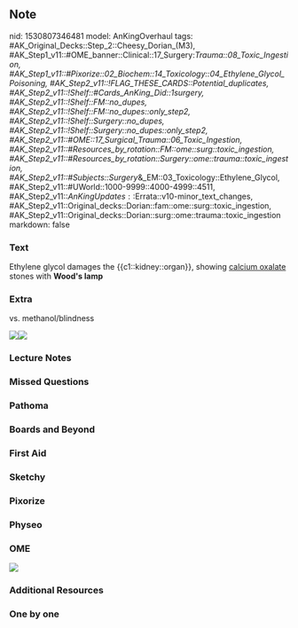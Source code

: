 ## Note
nid: 1530807346481
model: AnKingOverhaul
tags: #AK_Original_Decks::Step_2::Cheesy_Dorian_(M3), #AK_Step1_v11::#OME_banner::Clinical::17_Surgery:_Trauma::08_Toxic_Ingestion, #AK_Step1_v11::#Pixorize::02_Biochem::14_Toxicology::04_Ethylene_Glycol_Poisoning, #AK_Step2_v11::!FLAG_THESE_CARDS::Potential_duplicates, #AK_Step2_v11::!Shelf::#Cards_AnKing_Did::1surgery, #AK_Step2_v11::!Shelf::FM::no_dupes, #AK_Step2_v11::!Shelf::FM::no_dupes::only_step2, #AK_Step2_v11::!Shelf::Surgery::no_dupes, #AK_Step2_v11::!Shelf::Surgery::no_dupes::only_step2, #AK_Step2_v11::#OME::17_Surgical_Trauma::06_Toxic_Ingestion, #AK_Step2_v11::#Resources_by_rotation::FM::ome::surg::toxic_ingestion, #AK_Step2_v11::#Resources_by_rotation::Surgery::ome::trauma::toxic_ingestion, #AK_Step2_v11::#Subjects::Surgery_&_EM::03_Toxicology::Ethylene_Glycol, #AK_Step2_v11::#UWorld::1000-9999::4000-4999::4511, #AK_Step2_v11::$AnKingUpdates::$Errata::v10-minor_text_changes, #AK_Step2_v11::Original_decks::Dorian::fam::ome::surg::toxic_ingestion, #AK_Step2_v11::Original_decks::Dorian::surg::ome::trauma::toxic_ingestion
markdown: false

### Text
Ethylene glycol damages the {{c1::kidney::organ}}, showing
<u>calcium oxalate</u> stones with <b>Wood's lamp</b>

### Extra
vs. methanol/blindness
<div>
  <img src="paste-545980537634817%20(1).jpg"><i><img src=
  "this%20is%20amazing_1606536512074.png"></i>
</div>

### Lecture Notes


### Missed Questions


### Pathoma


### Boards and Beyond


### First Aid


### Sketchy


### Pixorize


### Physeo


### OME
<div class="ome-widget">
  <a href=
  "https://onlinemeded.org/spa/surgery-trauma/toxic-ingestion/acquire?ref=anki">
  <img src="_OME_AnkiFlashcards_Lesson_5.png"></a>
</div>

### Additional Resources


### One by one

